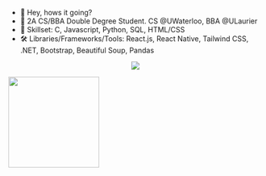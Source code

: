 - 👋 Hey, hows it going?
- 👀 2A CS/BBA Double Degree Student. CS @UWaterloo, BBA @ULaurier
- 🌱 Skillset: C, Javascript, Python, SQL, HTML/CSS
- 🛠️ Libraries/Frameworks/Tools: React.js, React Native, Tailwind CSS, .NET, Bootstrap, Beautiful Soup, Pandas

<p align="center">
  <a href="https://skillicons.dev">
    <img src="https://skillicons.dev/icons?i=react,javascript,html,css,java,c,cs,python,mysql,linux,vim" />
  </a>
</p>


<img height="180em" src="https://github-readme-stats.vercel.app/api?username=AbhishekDinesan&show_icons=true&hide_border=true&&count_private=true&include_all_commits=true" />


<!---
AbhishekDinesan/AbhishekDinesan is a ✨ special ✨ repository because its `README.md` (this file) appears on your GitHub profile.
You can click the Preview link to take a look at your changes.
--->

